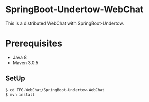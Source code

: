 # SpringBoot-Undertow-WebChat

This is a distributed WebChat with SpringBoot-Undertow.

# Prerequisites

* Java 8
* Maven 3.0.5

## SetUp

```sh
$ cd TFG-WebChat/SpringBoot-Undertow-WebChat
$ mvn install
```
